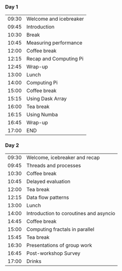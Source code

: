 <div class="row">
  <div class="col-md-6">
    <h3>Day 1</h3>
    <table class="table table-striped">
      <tr> <td>09:30</td>  <td>Welcome and icebreaker</td> </tr>
      <tr> <td>09:45</td>  <td>Introduction</td></tr>
      <tr> <td>10:30</td>  <td>Break</td></tr>
      <tr> <td>10:45</td>  <td>Measuring performance</td> </tr>
      <tr> <td>12:00</td>  <td>Coffee break</td> </tr>
      <tr> <td>12:15</td>  <td>Recap and Computing Pi</td> </tr>
      <tr> <td>12:45</td>  <td>Wrap-up</td> </tr>
      <tr> <td>13:00</td>  <td>Lunch</td></tr>
      <tr> <td>14:00</td>  <td>Computing Pi</td> </tr>
      <tr> <td>15:00</td>  <td>Coffee break</td> </tr>
      <tr> <td>15:15</td>  <td>Using Dask Array</td></tr>
      <tr> <td>16:00</td>  <td>Tea break</td> </tr>
      <tr> <td>16:15</td>  <td>Using Numba</td></tr>
      <tr> <td>16:45</td>  <td>Wrap-up</td> </tr>
      <tr> <td>17:00</td>  <td>END</td> </tr>
    </table>
  </div>
  <div class="col-md-6">
    <h3>Day 2</h3>
    <table class="table table-striped">
      <tr> <td>09:30</td>  <td>Welcome, icebreaker and recap</td> </tr>
      <tr> <td>09:45</td>  <td>Threads and processes</td> </tr>
      <tr> <td>10:30</td>  <td>Coffee break</td> </tr>
      <tr> <td>10:45</td>  <td>Delayed evaluation</td></tr>
      <tr> <td>12:00</td>  <td>Tea break</td> </tr>
      <tr> <td>12:15</td>  <td>Data flow patterns</td> </tr>
      <tr> <td>13:00</td>  <td>Lunch</td></tr>      
      <tr> <td>14:00</td>  <td>Introduction to coroutines and asyncio</td> </tr>
      <tr> <td>14:45</td>  <td>Coffee break</td> </tr>
      <tr> <td>15:00</td>  <td>Computing fractals in parallel</td></tr>
      <tr> <td>15:45</td>  <td>Tea break</td> </tr>
      <tr> <td>16:30</td>  <td>Presentations of group work</td> </tr>
      <tr> <td>16:45</td>  <td>Post-workshop Survey</td> </tr>
      <tr> <td>17:00</td>  <td>Drinks</td> </tr>
    </table>
  </div>

</div>
